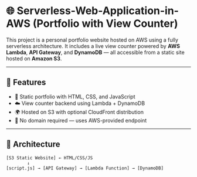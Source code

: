# 🌐 Serverless-Web-Application-in-AWS (Portfolio with View Counter)

This project is a personal portfolio website hosted on AWS using a fully serverless architecture. It includes a live view counter powered by **AWS Lambda**, **API Gateway**, and **DynamoDB** — all accessible from a static site hosted on **Amazon S3**.

---

## 🚀 Features

- 🎨 Static portfolio with HTML, CSS, and JavaScript
- ☁️ View counter backend using Lambda + DynamoDB
- 🌍 Hosted on S3 with optional CloudFront distribution
- 🔐 No domain required — uses AWS-provided endpoint

---

## 🧱 Architecture

```plaintext
[S3 Static Website] ← HTML/CSS/JS
        ↓
[script.js] → [API Gateway] → [Lambda Function] → [DynamoDB]
